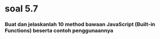 # soal 5.7

### Buat dan jelaskanlah 10 method bawaan JavaScript (Built-in Functions) beserta contoh penggunaannya